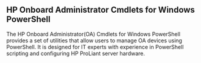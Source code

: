﻿## HP Onboard Administrator Cmdlets for Windows PowerShell
The HP Onboard Administrator(OA) Cmdlets for Windows PowerShell provides a set of utilities that allow users to manage OA devices using PowerShell. It is designed for IT experts with experience in PowerShell scripting and configuring HP ProLiant server hardware.